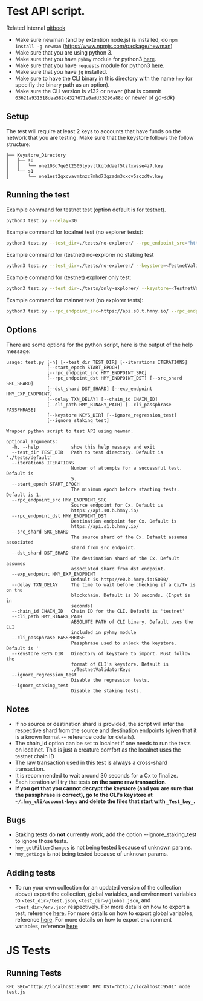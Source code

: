 # Test API script.

Related internal [gitbook](https://app.gitbook.com/@harmony-one/s/onboarding-wiki/developers/api-test-automation)

- Make sure newman (and by extention node.js) is installed, do `npm install -g newman` (https://www.npmjs.com/package/newman)
- Make sure that you are using python 3.
- Make sure that you have `pyhmy` module for python3 [here](https://pypi.org/project/pyhmy/).
- Make sure that you have `requests` module for python3 [here](https://pypi.org/project/requests/).
- Make sure that you have `jq` installed.
- Make sure to have the CLI binary in this directory with the name `hmy` (or specifiy the binary path as an option).
- Make sure the CLI version is v132 or newer (that is commit `03621a931518dea582d4327671e0add33296a88d` or newer of *go-sdk*)

## Setup
The test will require at least 2 keys to accounts that have funds on the network that you are testing.
Make sure that the keystore follows the follow structure:
```
├── Keystore_Directory
│   ├── s0
│   │   └── one103q7qe5t2505lypvltkqtddaef5tzfxwsse4z7.key
│   └── s1
│       └── one1est2gxcvavmtnzc7mhd73gzadm3xxcv5zczdtw.key
```

## Running the test
Example command for testnet test (option default is for testnet).
```bash
python3 test.py --delay=30
```

Example command for localnet test (no explorer tests):
```bash
python3 test.py --test_dir=./tests/no-explorer/ --rpc_endpoint_src="http://localhost:9500/" --rpc_endpoint_dst="http://localhost:9501/" --keystore=./LocalnetValidatorKeys/ --chain_id="localnet"
```

Example command for (testnet) no-explorer no staking test
```bash
python3 test.py --test_dir=./tests/no-explorer/ --keystore=<TestnetValidatorKeys_DIR> --ignore_staking_test
```

Example command for (testnet) explorer only test:
```bash
python3 test.py --test_dir=./tests/only-explorer/ --keystore=<TestnetValidatorKeys_DIR>
```

Example command for mainnet test (no explorer tests):
```bash
python3 test.py --rpc_endpoint_src=https://api.s0.t.hmny.io/ --rpc_endpoint_dst=https://api.s1.t.hmny.io/ --exp_endpoint=http://e0.t.hmny.io:5000/ --chain_id=mainnet --keystore=./MainnetKeys/ --test_dir=./tests/no-explorer/
```

## Options
There are some options for the python script, here is the output of the help message:
```
usage: test.py [-h] [--test_dir TEST_DIR] [--iterations ITERATIONS]
               [--start_epoch START_EPOCH]
               [--rpc_endpoint_src HMY_ENDPOINT_SRC]
               [--rpc_endpoint_dst HMY_ENDPOINT_DST] [--src_shard SRC_SHARD]
               [--dst_shard DST_SHARD] [--exp_endpoint HMY_EXP_ENDPOINT]
               [--delay TXN_DELAY] [--chain_id CHAIN_ID]
               [--cli_path HMY_BINARY_PATH] [--cli_passphrase PASSPHRASE]
               [--keystore KEYS_DIR] [--ignore_regression_test]
               [--ignore_staking_test]

Wrapper python script to test API using newman.

optional arguments:
  -h, --help            show this help message and exit
  --test_dir TEST_DIR   Path to test directory. Default is './tests/default'
  --iterations ITERATIONS
                        Number of attempts for a successful test. Default is
                        5.
  --start_epoch START_EPOCH
                        The minimum epoch before starting tests. Default is 1.
  --rpc_endpoint_src HMY_ENDPOINT_SRC
                        Source endpoint for Cx. Default is
                        https://api.s0.b.hmny.io/
  --rpc_endpoint_dst HMY_ENDPOINT_DST
                        Destination endpoint for Cx. Default is
                        https://api.s1.b.hmny.io/
  --src_shard SRC_SHARD
                        The source shard of the Cx. Default assumes associated
                        shard from src endpoint.
  --dst_shard DST_SHARD
                        The destination shard of the Cx. Default assumes
                        associated shard from dst endpoint.
  --exp_endpoint HMY_EXP_ENDPOINT
                        Default is http://e0.b.hmny.io:5000/
  --delay TXN_DELAY     The time to wait before checking if a Cx/Tx is on the
                        blockchain. Default is 30 seconds. (Input is in
                        seconds)
  --chain_id CHAIN_ID   Chain ID for the CLI. Default is 'testnet'
  --cli_path HMY_BINARY_PATH
                        ABSOLUTE PATH of CLI binary. Default uses the CLI
                        included in pyhmy module
  --cli_passphrase PASSPHRASE
                        Passphrase used to unlock the keystore. Default is ''
  --keystore KEYS_DIR   Directory of keystore to import. Must follow the
                        format of CLI's keystore. Default is
                        ./TestnetValidatorKeys
  --ignore_regression_test
                        Disable the regression tests.
  --ignore_staking_test
                        Disable the staking tests.
```

## Notes
  - If no source or destination shard is provided, the script will infer the respective shard from the source and destination endpoints (given that it is a known format -- reference code for details).
  - The chain_id option can be set to localnet if one needs to run the tests on localnet. This is just a creature comfort as the localnet uses the testnet chain ID
  - The raw transaction used in this test is **always** a cross-shard transaction.
  - It is recommended to wait around 30 seconds for a Cx to finalize.
  - Each iteration will try the tests **on the same raw transaction**.
  - **If you get that you cannot decrypt the keystore (and you are sure that the passphrase is correct), go to the CLI's keystore at `~/.hmy_cli/account-keys` and delete the files that start with `_Test_key_`.**

## Bugs
  - Staking tests do **not** currently work, add the option --ignore_staking_test to ignore those tests.
  - `hmy_getFilterChanges` is not being tested because of unknown params.
  - `hmy_getLogs` is not being tested because of unknown params.

## Adding tests
  - To run your own collection (or an updated version of the collection above) export the collection, global variables, and environment variables to `<test_dir>/test.json`, `<test_dir>/global.json`, and `<test_dir>/env.json` respectively. For more details on how to export a test, reference [here](https://kb.datamotion.com/?ht_kb=postman-instructions-for-exporting-and-importing#how-to-export-a-collection-from-postman). For more details on how to export global variables, reference [here](https://learning.getpostman.com/docs/postman/environments_and_globals/manage_globals/). For more details on how to export environment variables, reference [here](https://learning.getpostman.com/docs/postman/environments_and_globals/manage_environments/)


# JS Tests

## Running Tests

```
RPC_SRC="http://localhost:9500" RPC_DST="http://localhost:9501" node test.js
```